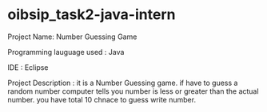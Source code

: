 # oibsip_task2-java-intern

Project Name: Number Guessing Game 

Programming lauguage used : Java 

IDE : Eclipse

Project Description : it is a Number Guessing game. if have to guess a random number computer tells you number is less or greater than the actual number. you have total 10 chnace to guess write number. 
